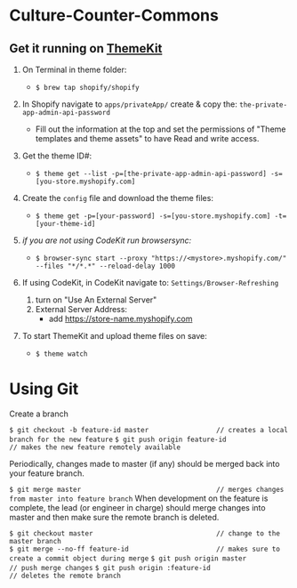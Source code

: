 # Culture-Counter-Commons

## Get it running on [ThemeKit](https://www.shopify.com/partners/blog/git-guide#workflow)

1. On Terminal in theme folder:
    - `$ brew tap shopify/shopify`
    
2. In Shopify navigate to `apps/privateApp/` create & copy the: `the-private-app-admin-api-password`
    - Fill out the information at the top and set the permissions of "Theme templates and theme assets" to have Read and write access.
    
3. Get the theme ID#:
    - `$ theme get --list -p=[the-private-app-admin-api-password] -s=[you-store.myshopify.com]`
    
4. Create the `config` file and download the theme files:
    - `$ theme get -p=[your-password] -s=[you-store.myshopify.com] -t=[your-theme-id]`
    
5. *if you are not using CodeKit run browsersync:*
    - `$ browser-sync start --proxy "https://<mystore>.myshopify.com/" --files "*/*.*" --reload-delay 1000`
        
6. If using CodeKit, in CodeKit navigate to: `Settings/Browser-Refreshing`
    1. turn on "Use An External Server"
    2. External Server Address:
        - add https://store-name.myshopify.com

5. To start ThemeKit and upload theme files on save:
    - `$ theme watch`

# Using Git

Create a branch

`$ git checkout -b feature-id master                 // creates a local branch for the new feature`
`$ git push origin feature-id                        // makes the new feature remotely available`

Periodically, changes made to master (if any) should be merged back into your feature branch.

`$ git merge master                                  // merges changes from master into feature branch`
When development on the feature is complete, the lead (or engineer in charge) should merge changes into master and then make sure the remote branch is deleted.

`$ git checkout master                               // change to the master branch`  
`$ git merge --no-ff feature-id                      // makes sure to create a commit object during merge`
`$ git push origin master                            // push merge changes`
`$ git push origin :feature-id                       // deletes the remote branch`